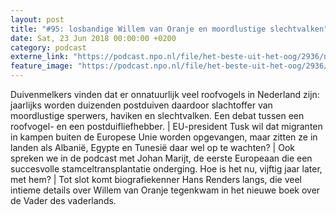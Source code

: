 ```yaml
---
layout: post
title: "#95: losbandige Willem van Oranje en moordlustige slechtvalken"
date: Sat, 23 Jun 2018 00:00:00 +0200
category: podcast
externe_link: "https://podcast.npo.nl/file/het-beste-uit-het-oog/2936/nporadio1_het-beste-uit-het-oog_20180623_95-losbandige-willem-van-oranje-en-moordlustige-slechtvalken.mp3"
feature_image: "https://podcast.npo.nl/file/het-beste-uit-het-oog/2936/nporadio1_het-beste-uit-het-oog_20180623_95-losbandige-willem-van-oranje-en-moordlustige-slechtvalken.mp3"
---
```


Duivenmelkers vinden dat er onnatuurlijk veel roofvogels in Nederland zijn: jaarlijks worden duizenden postduiven daardoor slachtoffer van moordlustige sperwers, haviken en slechtvalken. Een debat tussen een roofvogel- en een postduifliefhebber. | EU-president Tusk wil dat migranten in kampen buiten de Europese Unie worden opgevangen, maar zitten ze in landen als Albanië, Egypte en Tunesië daar wel op te wachten? | Ook spreken we in de podcast met Johan Marijt, de eerste Europeaan die een succesvolle stamceltransplantatie onderging. Hoe is het nu, vijftig jaar later, met hem? | Tot slot komt biografiekenner Hans Renders langs, die veel intieme details over Willem van Oranje tegenkwam in het nieuwe boek over de Vader des vaderlands.
